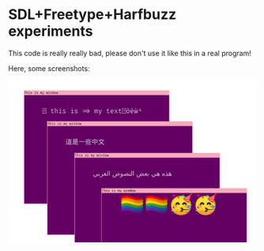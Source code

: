 # SDL+Freetype+Harfbuzz experiments

This code is really really bad, please don't use it like this in a real program!

Here, some screenshots:

![Renderings of English, Chinese, Arabic & emoji text lines](./screenshots/combined.png)
